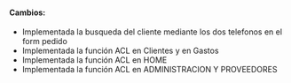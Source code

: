 <h4>Cambios:</h4>  
<ul>   
    <li>Implementada la busqueda del cliente mediante los dos telefonos en el form pedido</li>
    <li>Implementada la función ACL en Clientes y en Gastos</li>
    <li>Implementada la función ACL en HOME</li>
    <li>Implementada la función ACL en ADMINISTRACION Y PROVEEDORES</li>
</ul>